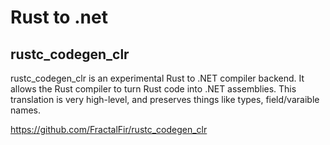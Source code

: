 # Rust to .net


## rustc_codegen_clr


rustc_codegen_clr is an experimental Rust to .NET compiler backend. It allows the Rust compiler to turn Rust code into .NET assemblies. This translation is very high-level, and preserves things like types, field/varaible names.

 
https://github.com/FractalFir/rustc_codegen_clr